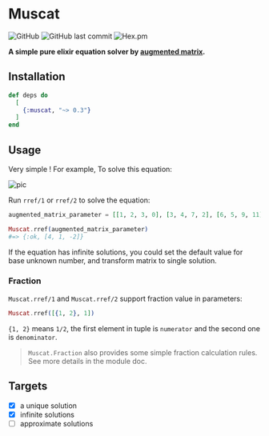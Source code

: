 # Muscat

![GitHub](https://img.shields.io/github/license/smartepsh/muscat?style=plastic)
![GitHub last commit](https://img.shields.io/github/last-commit/smartepsh/muscat?label=last%20update&style=plastic)
![Hex.pm](https://img.shields.io/hexpm/v/muscat?style=plastic)

**A simple pure elixir equation solver by [augmented matrix](https://en.wikipedia.org/wiki/Augmented_matrix).**

## Installation

```elixir
def deps do
  [
    {:muscat, "~> 0.3"}
  ]
end
```

## Usage

Very simple ! For example, To solve this equation:

![pic](https://user-images.githubusercontent.com/3273295/109914106-377c0c00-7cea-11eb-945d-48ad15e7fc3c.png)

Run `rref/1` or `rref/2` to solve the equation:

```elixir
augmented_matrix_parameter = [[1, 2, 3, 0], [3, 4, 7, 2], [6, 5, 9, 11]]

Muscat.rref(augmented_matrix_parameter)
#=> {:ok, [4, 1, -2]}
```

If the equation has infinite solutions, you could set the default value for base unknown number, and transform matrix to single solution.

### Fraction

`Muscat.rref/1` and `Muscat.rref/2` support fraction value in parameters:

```elixir
Muscat.rref([{1, 2}, 1])
```

`{1, 2}` means `1/2`, the first element in tuple is `numerator` and the second one is `denominator`.

> `Muscat.Fraction` also provides some simple fraction calculation rules. See more details in the module doc.

## Targets

- [x] a unique solution
- [x] infinite solutions
- [ ] approximate solutions
